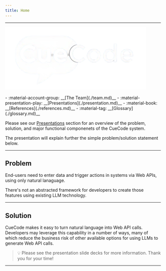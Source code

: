 ```yaml
---
title: Home
---
```

---

![CueCode](img/cuecode-logo.png)
<div class="grid cards" markdown>
- :material-account-group: __[The Team](./team.md)__  
- :material-presentation-play: __[Presentations](./presentation.md)__
- :material-book: __[References](./references.md)__
- :material-tag: __[Glossary](./glossary.md)__
</div>

Please see our [Presentations](presentation.md) section for an overview of the problem, solution,
and major functional componenets of the CueCode system.

The presentation will explain further the simple problem/solution statement below.
  
---
  
## Problem

End-users need to enter data and trigger actions in systems via Web APIs, using
only natural lanaguage.

There's not an abstracted framework for developers
to create those features using existing LLM technology.
  
---
  
## Solution

CueCode makes it easy to turn natural language into Web API calls.
Developers may leverage this capability in a number of ways, many of which
reduce the business risk of other available options for using LLMs to
generate Web API calls.


> :bulb: Please see the presentation slide decks for more information.
Thank you for your time!

---